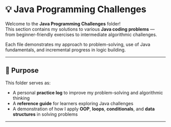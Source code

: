 # 💡 Java Programming Challenges

Welcome to the **Java Programming Challenges** folder!  
This section contains my solutions to various **Java coding problems** — from beginner-friendly exercises to intermediate algorithmic challenges.

Each file demonstrates my approach to problem-solving, use of Java fundamentals, and incremental progress in logic building.

---

## 🧠 Purpose

This folder serves as:
- A personal **practice log** to improve my problem-solving and algorithmic thinking  
- A **reference guide** for learners exploring Java challenges  
- A demonstration of how I apply **OOP**, **loops**, **conditionals**, and **data structures** in solving problems  

---